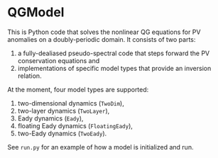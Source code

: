 # QGModel
This is Python code that solves the nonlinear QG equations for PV anomalies on a doubly-periodic domain.  It consists of two parts:

1. a fully-dealiased pseudo-spectral code that steps forward the PV conservation equations and
2. implementations of specific model types that provide an inversion relation.

At the moment, four model types are supported:

1. two-dimensional dynamics (`TwoDim`),
2. two-layer dynamics (`TwoLayer`),
3. Eady dynamics (`Eady`),
4. floating Eady dynamics (`FloatingEady`),
5. two-Eady dynamics (`TwoEady`).

See `run.py` for an example of how a model is initialized and run.
